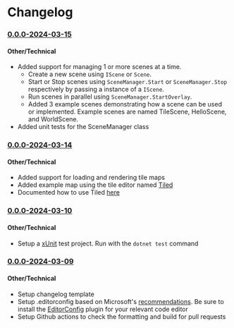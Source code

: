 # Changelog

<!-- Release Template

### <major>.<minor>.<bugfix>-<yyyy>-<mm>-<dd>

#### Features
-

#### Changes
<!-- Note: If it is not a new feature but also not a bug fix add this section. ->
-

#### Bug Fixes
<!-- Note: Describe the problem not the solution. People will search the problem not solution. ->
-

#### Other/Technical
<!-- Note: Describe changes that do not effect the end user but may effect developers. ->
-

-->

### [0.0.0-2024-03-15](https://github.com/maxdevos49/gate-adventures/pull/5)

#### Other/Technical
- Added support for managing 1 or more scenes at a time. 
  - Create a new scene using `IScene` or `Scene`. 
  - Start or Stop scenes using `SceneManager.Start` or `SceneManager.Stop` respectively by passing a instance of a `IScene`. 
  - Run scenes in parallel using `SceneManager.StartOverlay`.
  - Added 3 example scenes demonstrating how a scene can be used or implemented. Example scenes are named TileScene, HelloScene, and WorldScene.
- Added unit tests for the SceneManager class

### [0.0.0-2024-03-14](https://github.com/maxdevos49/gate-adventures/pull/4)

#### Other/Technical
- Added support for loading and rendering tile maps
- Added example map using the tile editor named [Tiled](https://www.mapeditor.org/)
- Documented how to use Tiled [here](./Tiled/README.md)

### [0.0.0-2024-03-10](https://github.com/maxdevos49/gate-adventures/pull/3)

#### Other/Technical
- Setup a [xUnit](https://xunit.net/) test project. Run with the `dotnet test` command

### [0.0.0-2024-03-09](https://github.com/maxdevos49/gate-adventures/pull/2)

#### Other/Technical
- Setup changelog template
- Setup .editorconfig based on Microsoft's [recommendations](https://github.com/dotnet/docs/blob/main/.editorconfig). Be sure to install the [EditorConfig](https://editorconfig.org/) plugin for your relevant code editor
- Setup Github actions to check the formatting and build for pull requests  
